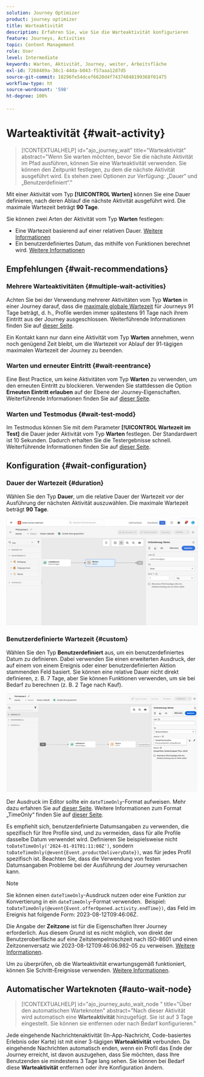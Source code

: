 ```yaml
---
solution: Journey Optimizer
product: journey optimizer
title: Warteaktivität
description: Erfahren Sie, wie Sie die Warteaktivität konfigurieren
feature: Journeys, Activities
topic: Content Management
role: User
level: Intermediate
keywords: Warten, Aktivität, Journey, weiter, Arbeitsfläche
exl-id: 7268489a-38c1-44da-b043-f57aaa12d7d5
source-git-commit: 18296fe54dcef6620d4f74374848199368f01475
workflow-type: ht
source-wordcount: '598'
ht-degree: 100%

---
```


# Warteaktivität {#wait-activity}

>[!CONTEXTUALHELP]
>id="ajo_journey_wait"
>title="Warteaktivität"
>abstract="Wenn Sie warten möchten, bevor Sie die nächste Aktivität im Pfad ausführen, können Sie eine Warteaktivität verwenden. Sie können den Zeitpunkt festlegen, zu dem die nächste Aktivität ausgeführt wird. Es stehen zwei Optionen zur Verfügung: „Dauer“ und „Benutzerdefiniert“."

Mit einer Aktivität vom Typ **[!UICONTROL Warten]** können Sie eine Dauer definieren, nach deren Ablauf die nächste Aktivität ausgeführt wird.  Die maximale Wartezeit beträgt **90 Tage**.

Sie können zwei Arten der Aktivität vom Typ **Warten** festlegen:

* Eine Wartezeit basierend auf einer relativen Dauer. [Weitere Informationen](#duration)
* Ein benutzerdefiniertes Datum, das mithilfe von Funktionen berechnet wird. [Weitere Informationen](#custom)

<!--
* [Email send time optimization](#email_send_time_optimization)
* [Fixed date](#fixed_date) 
-->

## Empfehlungen {#wait-recommendations}

### Mehrere Warteaktivitäten {#multiple-wait-activities}

Achten Sie bei der Verwendung mehrerer Aktivitäten vom Typ **Warten** in einer Journey darauf, dass die [maximale globale Wartezeit](journey-properties.md#global_timeout) für Journeys 91 Tage beträgt, d. h., Profile werden immer spätestens 91 Tage nach ihrem Eintritt aus der Journey ausgeschlossen. Weiterführende Informationen finden Sie auf [dieser Seite](journey-properties.md#global_timeout).

Ein Kontakt kann nur dann eine Aktivität vom Typ **Warten** annehmen, wenn noch genügend Zeit bleibt, um die Wartezeit vor Ablauf der 91-tägigen maximalen Wartezeit der Journey zu beenden.

### Warten und erneuter Eintritt {#wait-reentrance}

Eine Best Practice, um keine Aktivitäten vom Typ **Warten** zu verwenden, um den erneuten Eintritt zu blockieren. Verwenden Sie stattdessen die Option **Erneuten Eintritt erlauben** auf der Ebene der Journey-Eigenschaften. Weiterführende Informationen finden Sie auf [dieser Seite](../building-journeys/journey-properties.md#entrance).

### Warten und Testmodus {#wait-test-modd}

Im Testmodus können Sie mit dem Parameter **[!UICONTROL Wartezeit im Test]** die Dauer jeder Aktivität vom Typ **Warten** festlegen. Der Standardwert ist 10 Sekunden. Dadurch erhalten Sie die Testergebnisse schnell. Weiterführende Informationen finden Sie auf [dieser Seite](../building-journeys/testing-the-journey.md).

## Konfiguration {#wait-configuration}

### Dauer der Wartezeit {#duration}

Wählen Sie den Typ **Dauer**, um die relative Dauer der Wartezeit vor der Ausführung der nächsten Aktivität auszuwählen. Die maximale Wartezeit beträgt **90 Tage**.

![Definieren der Wartezeit](assets/journey55.png)

<!--
## Fixed date wait{#fixed_date}

Select the date for the execution of the next activity.

![](assets/journey56.png)

-->

### Benutzerdefinierte Wartezeit {#custom}

Wählen Sie den Typ **Benutzerdefiniert** aus, um ein benutzerdefiniertes Datum zu definieren. Dabei verwenden Sie einen erweiterten Ausdruck, der auf einem von einem Ereignis oder einer benutzerdefinierten Aktion stammenden Feld basiert. Sie können eine relative Dauer nicht direkt definieren, z. B. 7 Tage, aber Sie können Funktionen verwenden, um sie bei Bedarf zu berechnen (z. B. 2 Tage nach Kauf).

![Definieren einer benutzerdefinierten Wartezeit mit einem Ausdruck](assets/journey57.png)

Der Ausdruck im Editor sollte ein `dateTimeOnly`-Format aufweisen. Mehr dazu erfahren Sie auf [dieser Seite](expression/expressionadvanced.md). Weitere Informationen zum Format „TimeOnly“ finden Sie auf [dieser Seite](expression/data-types.md).

Es empfiehlt sich, benutzerdefinierte Datumsangaben zu verwenden, die spezifisch für Ihre Profile sind, und zu vermeiden, dass für alle Profile dasselbe Datum verwendet wird. Definieren Sie beispielsweise nicht `toDateTimeOnly('2024-01-01T01:11:00Z')`, sondern `toDateTimeOnly(@event{Event.productDeliveryDate})`, was für jedes Profil spezifisch ist. Beachten Sie, dass die Verwendung von festen Datumsangaben Probleme bei der Ausführung der Journey verursachen kann.


>[!NOTE]
>
>Sie können einen `dateTimeOnly`-Ausdruck nutzen oder eine Funktion zur Konvertierung in ein `dateTimeOnly`-Format verwenden.  Beispiel: `toDateTimeOnly(@event{Event.offerOpened.activity.endTime})`, das Feld im Ereignis hat folgende Form: 2023-08-12T09:46:06Z.
>
>Die Angabe der **Zeitzone** ist für die Eigenschaften Ihrer Journey erforderlich. Aus diesem Grund ist es nicht möglich, von direkt der Benutzeroberfläche auf eine Zeitstempelmischzeit nach ISO-8601 und einen Zeitzonenversatz wie 2023-08-12T09:46:06.982-05 zu verweisen. [Weitere Informationen](../building-journeys/timezone-management.md).


Um zu überprüfen, ob die Warteaktivität erwartungsgemäß funktioniert, können Sie Schritt-Ereignisse verwenden. [Weitere Informationen](../reports/query-examples.md#common-queries).

<!--## Email send time optimization{#email_send_time_optimization}

This type of wait uses a score calculated in Adobe Experience Platform. The score calculates the propensity to click or open an email in the future based on past behavior. Note that the algorithm calculating the score needs a certain amount of data to work. As a result, when it does not have enough data, the default wait time will apply. At publication time, you'll be notified that the default time applies.

>[!NOTE]
>
>The first event of your journey must have a namespace.
>
>This capability is only available after an **[!UICONTROL Email]** activity. You need to have Adobe Campaign Standard.

1. In the **[!UICONTROL Amount of time]** field, define the number of hours to consider to optimize email sending.
1. In the **[!UICONTROL Optimization type]** field, choose if the optimization should increase clicks or opens.
1. In the **[!UICONTROL Default time]** field, define the default time to wait if the predictive send time score is not available.

    >[!NOTE]
    >
    >Note that the send time score can be unavailable because there is not enough data to perform the calculation. In this case, you will be informed, at publication time, that the default time applies.

![](assets/journey57bis.png)-->

## Automatischer Warteknoten  {#auto-wait-node}


>[!CONTEXTUALHELP]
>id="ajo_journey_auto_wait_node "
>title="Über den automatischen Warteknoten"
>abstract="Nach dieser Aktivität wird automatisch eine **Warteaktivität** hinzugefügt. Sie ist auf 3 Tage eingestellt. Sie können sie entfernen oder nach Bedarf konfigurieren."

Jede eingehende Nachrichtenaktivität (In-App-Nachricht, Code-basiertes Erlebnis oder Karte) ist mit einer 3-tägigen **Warteaktivität** verbunden. Da eingehende Nachrichten automatisch enden, wenn ein Profil das Ende der Journey erreicht, ist davon auszugehen, dass Sie möchten, dass Ihre Benutzenden sie mindestens 3 Tage lang sehen. Sie können bei Bedarf diese **Warteaktivität** entfernen oder ihre Konfiguration ändern.